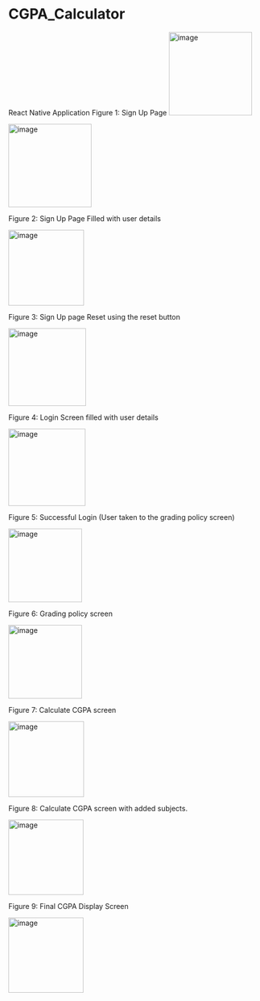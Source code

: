 # CGPA_Calculator
React Native Application
Figure 1: Sign Up Page
<img width="165" alt="image" src="https://github.com/mawrukh/CGPA_Calculator/assets/70944109/06ad5352-8003-422b-91be-e68e9a662335">


<img width="165" alt="image" src="https://github.com/mawrukh/CGPA_Calculator/assets/70944109/0536b0fa-98f9-4933-b986-21410e202e2b">


 
Figure 2: Sign Up Page Filled with user details


 <img width="150" alt="image" src="https://github.com/mawrukh/CGPA_Calculator/assets/70944109/16deb68a-d326-4304-a083-bef1e7a770f5">

Figure 3: Sign Up page Reset using the reset button

<img width="154" alt="image" src="https://github.com/mawrukh/CGPA_Calculator/assets/70944109/bc63c062-adfe-4c1b-8842-c6a138c02368">

 
Figure 4: Login Screen filled with user details

<img width="153" alt="image" src="https://github.com/mawrukh/CGPA_Calculator/assets/70944109/7e3ad778-02bd-4646-820a-51064c80c6e2">

          
Figure 5: Successful Login (User taken to the grading policy screen)


 <img width="146" alt="image" src="https://github.com/mawrukh/CGPA_Calculator/assets/70944109/5eec0163-989d-47c5-96eb-092b9574ac2d">

Figure 6: Grading policy screen

<img width="146" alt="image" src="https://github.com/mawrukh/CGPA_Calculator/assets/70944109/de0db1b0-92b7-47ef-889a-8b1f60ddc946">

    
Figure 7: Calculate CGPA screen

<img width="150" alt="image" src="https://github.com/mawrukh/CGPA_Calculator/assets/70944109/544fcbe0-8313-4142-bd6c-65530fc3eebf">
     
Figure 8: Calculate CGPA screen with added subjects.

<img width="149" alt="image" src="https://github.com/mawrukh/CGPA_Calculator/assets/70944109/0a8601b5-29a6-4579-bb18-242e48416cf5">

   
Figure 9: Final CGPA Display Screen

<img width="149" alt="image" src="https://github.com/mawrukh/CGPA_Calculator/assets/70944109/840fea4a-88bb-464b-9654-b0c00eafce51">
